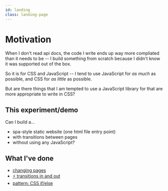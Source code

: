 ```yaml
---
id: landing
class: landing-page
---
```

# Motivation
When I don't read api docs, the code I write ends up way more compliated than it needs to be --
I build something from scratch because I didn't know it was supported out of the box.

So it is for CSS and JavaScript -- I tend to use JavaScript for *as much* as possible, and CSS for *as little* as possible. 

But are there things that I am tempted to use a JavaScript library for that are more appropriate to write in CSS?

## This experiment/demo
Can I build a...
  - spa-style static website (one html file entry point)
  - with transitions between pages
  - without using any JavaScript?

## What I've done
  - [changing pages](#changing-pages)
  - [⚡ transitions in and out](#transitions-in-and-out)
  - [pattern: CSS if/else](#css-if-else)
